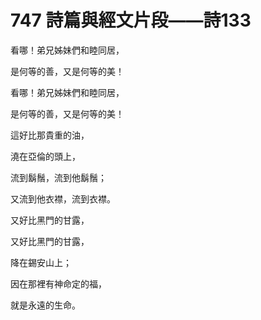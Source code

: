 # 747 詩篇與經文片段——詩133

看哪！弟兄姊妹們和睦同居，

是何等的善，又是何等的美！

看哪！弟兄姊妹們和睦同居，

是何等的善，又是何等的美！

這好比那貴重的油，

澆在亞倫的頭上，

流到鬍鬚，流到他鬍鬚；

又流到他衣襟，流到衣襟。

又好比黑門的甘露，

又好比黑門的甘露，

降在錫安山上；

因在那裡有神命定的福，

就是永遠的生命。

